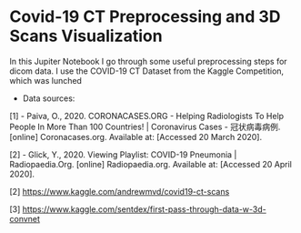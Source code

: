 # Covid-19 CT Preprocessing and 3D Scans Visualization

In this Jupiter Notebook I go through some useful preprocessing steps for dicom data. I use the COVID-19 CT Dataset from the Kaggle Competition, which was lunched 





* Data sources:


[1] - Paiva, O., 2020. CORONACASES.ORG - Helping Radiologists To Help People In More Than 100 Countries! | Coronavirus Cases - 冠状病毒病例. [online] Coronacases.org. Available at: <link> [Accessed 20 March 2020].

[2] - Glick, Y., 2020. Viewing Playlist: COVID-19 Pneumonia | Radiopaedia.Org. [online] Radiopaedia.org. Available at: <link> [Accessed 20 April 2020].

[2] https://www.kaggle.com/andrewmvd/covid19-ct-scans

[3] https://www.kaggle.com/sentdex/first-pass-through-data-w-3d-convnet
